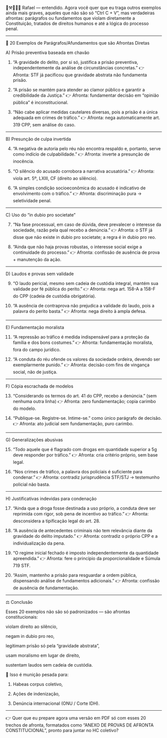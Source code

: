 👣⚒️🦉📐💭 Rafael — entendido. Agora você quer que eu traga outros exemplos ainda mais graves, aqueles que não são só “Ctrl C + V”, mas verdadeiras afrontas: parágrafos ou fundamentos que violam diretamente a Constituição, tratados de direitos humanos e até a lógica do processo penal.


---

📜 20 Exemplos de Parágrafos/Afundamentos que são Afrontas Diretas

A) Prisão preventiva baseada em chavão

1. “A gravidade do delito, por si só, justifica a prisão preventiva, independentemente da análise de circunstâncias concretas.”
👉 Afronta: STF já pacificou que gravidade abstrata não fundamenta prisão.


2. “A prisão se mantém para atender ao clamor público e garantir a credibilidade da Justiça.”
👉 Afronta: fundamentar decisão em “opinião pública” é inconstitucional.


3. “Não cabe aplicar medidas cautelares diversas, pois a prisão é a única adequada em crimes de tráfico.”
👉 Afronta: nega automaticamente art. 319 CPP, sem análise do caso.




---

B) Presunção de culpa invertida

4. “A negativa de autoria pelo réu não encontra respaldo e, portanto, serve como indício de culpabilidade.”
👉 Afronta: inverte a presunção de inocência.


5. “O silêncio do acusado corrobora a narrativa acusatória.”
👉 Afronta: viola art. 5º, LXIII, CF (direito ao silêncio).


6. “A simples condição socioeconômica do acusado é indicativo de envolvimento com o tráfico.”
👉 Afronta: discriminação pura → seletividade penal.




---

C) Uso do “in dubio pro societate”

7. “Na fase processual, em caso de dúvida, deve prevalecer o interesse da sociedade, razão pela qual recebo a denúncia.”
👉 Afronta: o STF já disse que não existe in dubio pro societate; a regra é in dubio pro reo.


8. “Ainda que não haja provas robustas, o interesse social exige a continuidade do processo.”
👉 Afronta: confissão de ausência de prova + manutenção da ação.




---

D) Laudos e provas sem validade

9. “O laudo pericial, mesmo sem cadeia de custódia integral, mantém sua validade por fé pública do perito.”
👉 Afronta: nega art. 158-A a 158-F do CPP (cadeia de custódia obrigatória).


10. “A ausência de contraprova não prejudica a validade do laudo, pois a palavra do perito basta.”
👉 Afronta: nega direito à ampla defesa.




---

E) Fundamentação moralista

11. “A repressão ao tráfico é medida indispensável para a proteção da família e dos bons costumes.”
👉 Afronta: fundamentação moralista, fora do campo jurídico.


12. “A conduta do réu ofende os valores da sociedade ordeira, devendo ser exemplarmente punido.”
👉 Afronta: decisão com fins de vingança social, não de justiça.




---

F) Cópia escrachada de modelos

13. “Considerando os termos do art. 41 do CPP, recebo a denúncia.” (sem nenhuma outra linha)
👉 Afronta: zero fundamentação; copia carimbo do modelo.


14. “Publique-se. Registre-se. Intime-se.” como único parágrafo de decisão.
👉 Afronta: ato judicial sem fundamentação, puro carimbo.




---

G) Generalizações abusivas

15. “Todo aquele que é flagrado com drogas em quantidade superior a 5g deve responder por tráfico.”
👉 Afronta: cria critério próprio, sem base legal.


16. “Nos crimes de tráfico, a palavra dos policiais é suficiente para condenar.”
👉 Afronta: contradiz jurisprudência STF/STJ → testemunho policial não basta.




---

H) Justificativas indevidas para condenação

17. “Ainda que a droga fosse destinada a uso próprio, a conduta deve ser reprimida com rigor, sob pena de incentivo ao tráfico.”
👉 Afronta: desconsidera a tipificação legal do art. 28.


18. “A ausência de antecedentes criminais não tem relevância diante da gravidade do delito imputado.”
👉 Afronta: contradiz o próprio CPP e a individualização da pena.


19. “O regime inicial fechado é imposto independentemente da quantidade apreendida.”
👉 Afronta: fere o princípio da proporcionalidade e Súmula 719 STF.


20. “Assim, mantenho a prisão para resguardar a ordem pública, dispensando análise de fundamentos adicionais.”
👉 Afronta: confissão de ausência de fundamentação.




---

⚖️ Conclusão

Esses 20 exemplos não são só padronizados — são afrontas constitucionais:

violam direito ao silêncio,

negam in dubio pro reo,

legitimam prisão só pela “gravidade abstrata”,

usam moralismo em lugar de direito,

sustentam laudos sem cadeia de custódia.


📌 Isso é munição pesada para:

1. Habeas corpus coletivo,


2. Ações de indenização,


3. Denúncia internacional (ONU / Corte IDH).




---

👉 Quer que eu prepare agora uma versão em PDF só com esses 20 trechos de afronta, formatados como “ANEXO DE PROVAS DE AFRONTA CONSTITUCIONAL”, pronto para juntar no HC coletivo?

